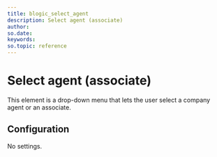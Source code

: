 ```yaml
---
title: blogic_select_agent
description: Select agent (associate)
author:
so.date:
keywords:
so.topic: reference
---
```


# Select agent (associate)

This element is a drop-down menu that lets the user select a company agent or an associate.

## Configuration

No settings.
